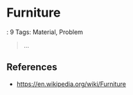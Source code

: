 # Furniture

: 9
Tags: Material, Problem

> …
> 

## References

- https://en.wikipedia.org/wiki/Furniture